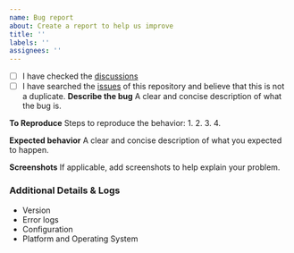 ```yaml
---
name: Bug report
about: Create a report to help us improve
title: ''
labels: ''
assignees: ''
---
```


<!-- The content in here will not be show。To forbid duplication，easier search in the feature，before you create an issue，please check the following. If your question is a newer/beginner's，recommand to https://github.com/cop-cos/openapi-sdk-java/discussions to ask it. -->

- [ ] I have checked the [discussions](https://github.com/cop-cos/openapi-sdk-java/discussions)
- [ ] I have searched the [issues](https://github.com/cop-cos/openapi-sdk-java/issues) of this repository and believe that this is not a duplicate.
**Describe the bug**
A clear and concise description of what the bug is.

**To Reproduce**
Steps to reproduce the behavior:
1. 
2. 
3. 
4. 

**Expected behavior**
A clear and concise description of what you expected to happen.

**Screenshots**
If applicable, add screenshots to help explain your problem.

### Additional Details & Logs

- Version
- Error logs
- Configuration
- Platform and Operating System
